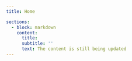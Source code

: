 ```yaml
---
title: Home

sections:
  - block: markdown
    content:
      title:
      subtitle: ''
      text: The content is still being updated
---
```

